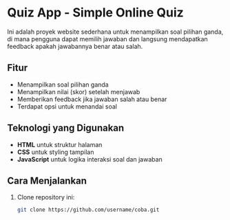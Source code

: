 # Quiz App - Simple Online Quiz

Ini adalah proyek website sederhana untuk menampilkan soal pilihan ganda, di mana pengguna dapat memilih jawaban dan langsung mendapatkan feedback apakah jawabannya benar atau salah.

## Fitur
- Menampilkan soal pilihan ganda
- Menampilkan nilai (skor) setelah menjawab
- Memberikan feedback jika jawaban salah atau benar
- Terdapat opsi untuk menandai soal

## Teknologi yang Digunakan
- **HTML** untuk struktur halaman
- **CSS** untuk styling tampilan
- **JavaScript** untuk logika interaksi soal dan jawaban

## Cara Menjalankan
1. Clone repository ini:
   ```bash
   git clone https://github.com/username/coba.git
